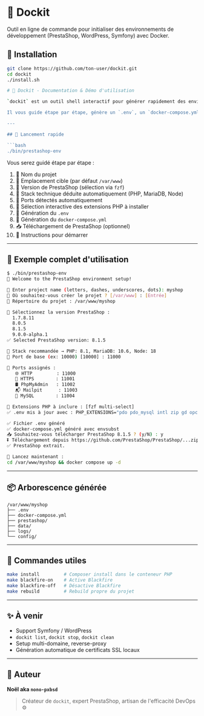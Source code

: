 # 🐳 Dockit

Outil en ligne de commande pour initialiser des environnements de développement (PrestaShop, WordPress, Symfony) avec Docker.

## 🚀 Installation

```bash
git clone https://github.com/ton-user/dockit.git
cd dockit
./install.sh

# 📘 Dockit - Documentation & Démo d'utilisation

`dockit` est un outil shell interactif pour générer rapidement des environnements de développement locaux prêts à l'emploi pour **PrestaShop**, et bientôt **Symfony** et **WordPress**.

Il vous guide étape par étape, génère un `.env`, un `docker-compose.yml`, les dossiers, installe PrestaShop et configure votre stack personnalisée.

---

## 🚀 Lancement rapide

```bash
./bin/prestashop-env
```

Vous serez guidé étape par étape :

1. 📝 Nom du projet
2. 📂 Emplacement cible (par défaut `/var/www`)
3. 🔢 Version de PrestaShop (sélection via `fzf`)
4. 🧱 Stack technique déduite automatiquement (PHP, MariaDB, Node)
5. 🔌 Ports détectés automatiquement
6. 🧩 Sélection interactive des extensions PHP à installer
7. 🔧 Génération du `.env`
8. 🧬 Génération du `docker-compose.yml`
9. 📥 Téléchargement de PrestaShop (optionnel)
10. 🧨 Instructions pour démarrer

---

## 🧪 Exemple complet d'utilisation

```bash
$ ./bin/prestashop-env
🚀 Welcome to the PrestaShop environment setup!

📝 Enter project name (letters, dashes, underscores, dots): myshop
📁 Où souhaitez-vous créer le projet ? [/var/www] : [Entrée]
📂 Répertoire du projet : /var/www/myshop

🧩 Sélectionnez la version PrestaShop :
  1.7.8.11
  8.0.5
  8.1.5
  9.0.0-alpha.1
✅ Selected PrestaShop version: 8.1.5

🧩 Stack recommandée → PHP: 8.1, MariaDB: 10.6, Node: 18
📍 Port de base (ex: 10000) [10000] : 11000

🧠 Ports assignés :
   🌐 HTTP         : 11000
   🔐 HTTPS        : 11001
   🛢️ PhpMyAdmin   : 11002
   📬 Mailpit      : 11003
   🐬 MySQL        : 11004

🧩 Extensions PHP à inclure : [fzf multi-select]
✅ .env mis à jour avec : PHP_EXTENSIONS="pdo pdo_mysql intl zip gd opcache"

✅ Fichier .env généré
✅ docker-compose.yml généré avec envsubst
📥 Souhaitez-vous télécharger PrestaShop 8.1.5 ? (y/N) : y
⏬ Téléchargement depuis https://github.com/PrestaShop/PrestaShop/...zip
✅ PrestaShop extrait.

🚀 Lancez maintenant :
cd /var/www/myshop && docker compose up -d
```

---

## 📦 Arborescence générée

```
/var/www/myshop
├── .env
├── docker-compose.yml
├── prestashop/
├── data/
├── logs/
└── config/
```

---

## 🔧 Commandes utiles

```bash
make install         # Composer install dans le conteneur PHP
make blackfire-on    # Active Blackfire
make blackfire-off   # Désactive Blackfire
make rebuild         # Rebuild propre du projet
```

---

## ✨ À venir

- Support Symfony / WordPress
- `dockit list`, `dockit stop`, `dockit clean`
- Setup multi-domaine, reverse-proxy
- Génération automatique de certificats SSL locaux

---

## 🙌 Auteur

**Noël aka `nono-pxbsd`**
> Créateur de `dockit`, expert PrestaShop, artisan de l'efficacité DevOps ⚙️

